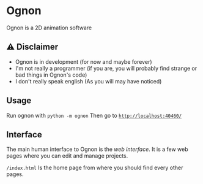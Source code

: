 # Ognon

Ognon is a 2D animation software

## ⚠️ Disclaimer

- Ognon is in development (for now and maybe forever)
- I'm not really a programmer (if you are, you will probably find strange or bad things in Ognon's code)
- I don't really speak english (As you will may have noticed)

## Usage

Run ognon with `python -m ognon`
Then go to [`http://localhost:40460/`](http://localhost:40460/)

## Interface

The main human interface to Ognon is the *web interface*. It is a few web pages where you can edit and manage projects.

`/index.html` Is the home page from where you should find every other pages.

